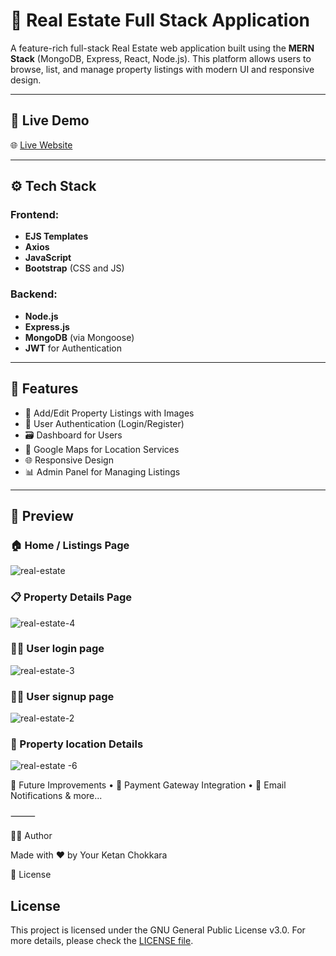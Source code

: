 # 🏡 Real Estate Full Stack Application

A feature-rich full-stack Real Estate web application built using the **MERN Stack** (MongoDB, Express, React, Node.js). This platform allows users to browse, list, and manage property listings with modern UI and responsive design.

---

## 🔗 Live Demo

🌐 [Live Website](https://real-estate-full-stack-project-1.onrender.com/listings)  

---

## ⚙️ Tech Stack

### Frontend:
- **EJS Templates**
- **Axios**
- **JavaScript**
- **Bootstrap** (CSS and JS)

### Backend:
- **Node.js**
- **Express.js**
- **MongoDB** (via Mongoose)
- **JWT** for Authentication

---

## 🚀 Features

- 📸 Add/Edit Property Listings with Images
- 👤 User Authentication (Login/Register)
- 🗃️ Dashboard for Users
- 📍 Google Maps  for Location Services
- 🌐 Responsive Design
- 📊 Admin Panel for Managing Listings

---
## 📸 Preview

### 🏠 Home / Listings Page
![real-estate](https://github.com/user-attachments/assets/9ebc7638-80c4-45ea-b24c-e5e91ea3f12f)

### 📋 Property Details Page
![real-estate-4](https://github.com/user-attachments/assets/7c2bcfc8-7a06-46c9-92da-1c77e8f6311f)

### 🧑‍💼 User login page 
![real-estate-3](https://github.com/user-attachments/assets/1c528aae-9b08-4ba4-8ffb-253eb6e1d285)

### 🧑‍💼 User signup page 
![real-estate-2](https://github.com/user-attachments/assets/3e204bd0-0ac4-4e0b-9812-752da4068d24)

### 📍 Property location Details 
![real-estate -6 ](https://github.com/user-attachments/assets/d91cbcec-4765-4023-954b-9dbb7d12e682)



🧠 Future Improvements
	•	🏦 Payment Gateway Integration
	•	🔔 Email Notifications & more...

⸻

🧑‍💻 Author

Made with ❤️ by Your Ketan Chokkara

📜 License

## License

This project is licensed under the GNU General Public License v3.0.
For more details, please check the [LICENSE file](LICENSE).
